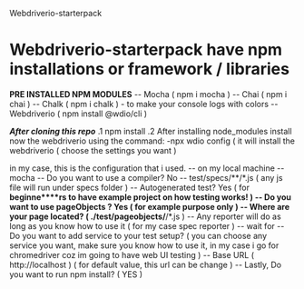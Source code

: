 Webdriverio-starterpack

# Webdriverio-starterpack have npm installations or framework / libraries

 **PRE INSTALLED NPM MODULES**
 -- Mocha ( npm i mocha )
 -- Chai ( npm i chai )
 -- Chalk ( npm i chalk ) - to make your console logs with colors
 -- Webdriverio ( npm install @wdio/cli )

**_After cloning this repo_**
.1 npm install
.2 After installing node_modules install now the webdriverio using the command:
-npx wdio config ( it will install the webdriverio
( choose the settings you want )

in my case, this is the configuration that i used.
 -- on my local machine
 -- mocha
 -- Do you want to use a compiler? No
 -- test/specs/**/\*.js ( any js file will run under specs folder )
 -- Autogenerated test? Yes ( for **beginne****rs to have example project on how testing works! )
 -- Do you want to use pageObjects ? Yes ( for example purpose only )
 -- Where are your page located? ( ./test/pageobjects/**/\*.js )
 -- Any reporter will do as long as you know how to use it ( for my case spec reporter )
 -- wait for
 -- Do you want to add service to your test setup? ( you can choose any service you want, make sure you know how to use it, in my case i go for chromedriver coz im going to have web UI testing )
 -- Base URL ( http://localhost ) ( for default value, this url can be change )
 -- Lastly, Do you want to run npm install? ( YES )
